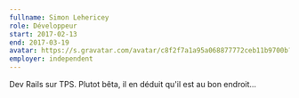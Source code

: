 ```yaml
---
fullname: Simon Lehericey
role: Développeur
start: 2017-02-13
end: 2017-03-19
avatar: https://s.gravatar.com/avatar/c8f2f7a1a95a068877772ceb11b9700b?s=512
employer: independent
---
```


Dev Rails sur TPS. Plutot bêta, il en déduit qu'il est au bon endroit...
